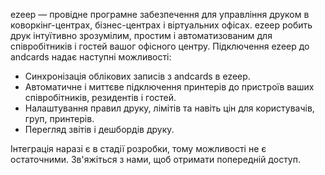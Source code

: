 ezeep — провідне програмне забезпечення для управління друком в коворкінг-центрах, бізнес-центрах і віртуальних офісах. ezeep робить друк інтуїтивно зрозумілим, простим і автоматизованим для співробітників і гостей вашог офісного центру. Підключення ezeep до andcards надає наступні можливості:

- Синхронізація облікових записів з andcards в ezeep.
- Автоматичне і миттєве підключення принтерів до пристроїв ваших співробітників, резидентів і гостей.
- Налаштування правил друку, лімітів та навіть цін для користувачів, груп, принтерів.
- Перегляд звітів і дешбордів друку.

Інтеграція наразі є в стадії розробки, тому можливості не є остаточними. Зв'яжіться з нами, щоб отримати попередній доступ.